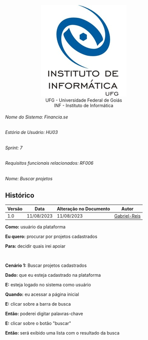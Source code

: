 <div align=center>
  <img src="/imagens/INFVertical.jpg">
</div>


<div align="center">UFG - Universidade Federal de Goiás</div>
<div align="center">INF - Instituto de Informática</div>

###### Nome do Sistema: Financia.se
###### Estória de Usuário: HU03
###### Sprint: 7
###### Requisitos funcionais relacionados: RF006
###### Nome: _Buscar projetos_

## Histórico
|**Versão**|**Data**|**Alteração no Documento**|**Autor**|
|------|----|---------|-----|
|1.0|11/08/2023|11/08/2023|[Gabriel-Reis](https://github.com/gabrielreisdvs)|



**Como:** usuário da plataforma

**Eu quero:** procurar por projetos cadastrados

**Para:** decidir quais irei apoiar

<br />

**Cenário 1:** Buscar projetos cadastrados

**Dado:** que eu esteja cadastrado na plataforma

**E:** esteja logado no sistema como usuário

**Quando:** eu acessar a página inicial

**E:** clicar sobre a barra de busca

**Então:** poderei digitar palavras-chave

**E:** clicar sobre o botão "buscar"

**Então:** será exibido uma lista com o resultado da busca


</DIV>
